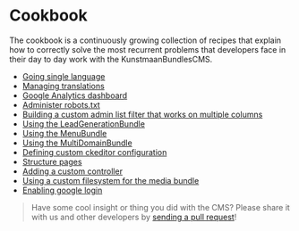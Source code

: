 # Cookbook

The cookbook is a continuously growing collection of recipes that explain how to correctly solve the most recurrent problems that developers face in their day to day work with the KunstmaanBundlesCMS.

* [Going single language](./05-02-going-single-language.md)
* [Managing translations](./05-03-manage-translations.md)
* [Google Analytics dashboard](./05-04-google-analytics-dashboard.md)
* [Administer robots.txt](./05-05-administer-robots-txt.md)
* [Building a custom admin list filter that works on multiple columns](./05-06-building-custom-filter-on-multiple-columns.md)
* [Using the LeadGenerationBundle](./05-07-using-the-leadgenerationbundle.md)
* [Using the MenuBundle](./05-08-using-the-menubundle.md)
* [Using the MultiDomainBundle](./05-09-using-the-multi-domain-bundle.md)
* [Defining custom ckeditor configuration](./05-10-defining-custom-ckeditor-configuration.md)
* [Structure pages](./05-11-structure-pages.md)
* [Adding a custom controller](./05-12-adding-a-custom-controller.md)
* [Using a custom filesystem for the media bundle](./05-13-using-a-custom-filesystem-for-the-media-bundle.md)
* [Enabling google login](./05-14-enabling-google-auth-login.md)

> Have some cool insight or thing you did with the CMS? Please share it with us and other developers by [sending a pull request](./07-00-contributing.md)!
